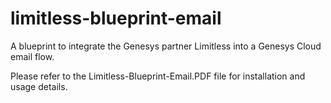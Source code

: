 # limitless-blueprint-email
A blueprint to integrate the Genesys partner Limitless into a Genesys Cloud email flow.

Please refer to the Limitless-Blueprint-Email.PDF file for installation and usage details.

